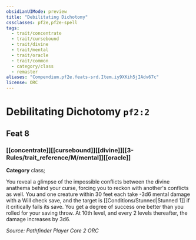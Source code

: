 ```yaml
---
obsidianUIMode: preview
title: "Debilitating Dichotomy"
cssclasses: pf2e,pf2e-spell
tags:
  - trait/concentrate
  - trait/cursebound
  - trait/divine
  - trait/mental
  - trait/oracle
  - trait/common
  - category/class
  - remaster
aliases: "Compendium.pf2e.feats-srd.Item.iy9XKih5jIAdv67c"
license: ORC
---
```

# Debilitating Dichotomy `pf2:2`
## Feat 8
### [[concentrate]][[cursebound]][[divine]][[3-Rules/trait_reference/M/mental]][[oracle]]

**Category** class; 




You reveal a glimpse of the impossible conflicts between the divine anathema behind your curse, forcing you to reckon with another's conflicts as well. You and one creature within 30 feet each take -3d6 mental damage with a Will check save, and the target is [[Conditions/Stunned|Stunned 1]] if it critically fails its save. You get a degree of success one better than you rolled for your saving throw. At 10th level, and every 2 levels thereafter, the damage increases by 3d6.

*Source: Pathfinder Player Core 2*
*ORC*